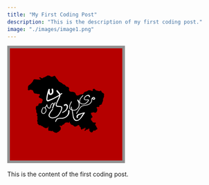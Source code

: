 ```yaml
---
title: "My First Coding Post"
description: "This is the description of my first coding post."
image: "./images/image1.png"
---
```


![Alt text](./images/image1.png)

This is the content of the first coding post.

